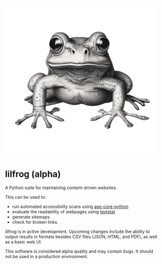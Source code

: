 ![Cute black and white drawing of a frog](lilfrog.png)
# lilfrog (alpha)
A Python suite for maintaining content-driven websites. 

This can be used to:
- run automated accessibility scans using [axe-core-python](https://pypi.org/project/axe-core-python/) 
- evaluate the readability of webpages using [textstat](https://pypi.org/project/axe-core-python/)
- generate sitemaps
- check for broken links.

lilfrog is in active development. Upcoming changes include the ability to output results in formats besides CSV files (JSON, HTML, and PDF), as well as a basic web UI. 

This software is considered alpha quality and may contain bugs. It should not be used in a production environment. 
